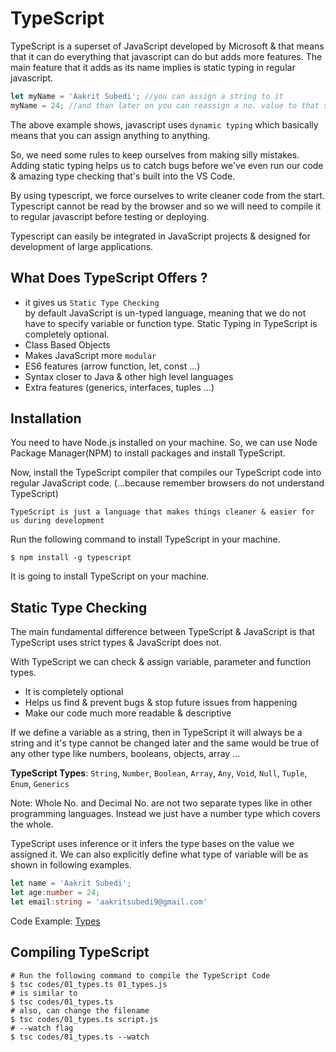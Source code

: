 # TypeScript

TypeScript is a superset of JavaScript developed by Microsoft & that means that it can do everything that javascript can do but adds more features. The main feature that it adds as its name implies is static typing in regular javascript. 

```javascript
let myName = 'Aakrit Subedi'; //you can assign a string to it
myName = 24; //and than later on you can reassign a no. value to that same variable
```

The above example shows, javascript uses `dynamic typing` which basically means that you can assign anything to anything. 

So, we need some rules to keep ourselves from making silly mistakes. Adding static typing helps us to catch bugs before we've even run our code & amazing type checking that's built into the VS Code.  

By using typescript, we force ourselves to write cleaner code from the start. Typescript cannot be read by the browser and so we will need to compile it to regular javascript before testing or deploying.   

Typescript can easily be integrated in JavaScript projects & designed for development of large applications.  

## What Does TypeScript Offers ? 

- it gives us  `Static Type Checking`  
by default JavaScript is un-typed language, meaning that we do not have to specify variable or function type. Static Typing in TypeScript is completely optional.
- Class Based Objects
- Makes JavaScript more `modular`
- ES6 features (arrow function, let, const ...)
- Syntax closer to Java & other high level languages
- Extra features (generics, interfaces, tuples ...)

## Installation

You need to have Node.js installed on your machine. So, we can use Node Package Manager(NPM) to install packages and install TypeScript.  

Now, install the TypeScript compiler that compiles our TypeScript code into regular JavaScript code. (...because remember browsers do not understand TypeScript)  

`TypeScript is just a language that makes things cleaner & easier for us during development`  

Run the following command to install TypeScript in your machine.  

```shell
$ npm install -g typescript
```  

It is going to install TypeScript on your machine. 

## Static Type Checking 

The main fundamental difference between TypeScript & JavaScript is that TypeScript uses strict types & JavaScript does not.  

With TypeScript we can check & assign variable, parameter and function types. 

- It is completely optional 
- Helps us find & prevent bugs & stop future issues from happening 
- Make our code much more readable & descriptive

If we define a variable as a string, then in TypeScript it will always be a string and it's type cannot be changed later and the same would be true of any other type like numbers, booleans, objects, array ... 

**TypeScript Types**:
`String`, `Number`, `Boolean`, `Array`, `Any`, `Void`, `Null`, `Tuple`, `Enum`, `Generics`

Note: Whole No. and Decimal No. are not two separate types  like in other programming languages. Instead we just have a number type which covers the whole.  

TypeScript uses inference or it infers the type bases on the value we assigned it. We can also explicitly define what type of variable will be as shown in following examples.

```typescript
let name = 'Aakrit Subedi';
let age:number = 24;
let email:string = 'aakritsubedi9@gmail.com'
```

Code Example: [Types](./codes/01_types.ts)

## Compiling TypeScript

```shell
# Run the following command to compile the TypeScript Code
$ tsc codes/01_types.ts 01_types.js
# is similar to 
$ tsc codes/01_types.ts
# also, can change the filename
$ tsc codes/01_types.ts script.js
# --watch flag
$ tsc codes/01_types.ts --watch
```
